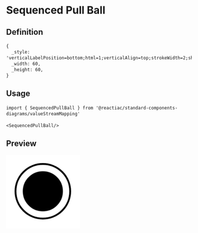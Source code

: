 # Sequenced Pull Ball

## Definition

```
{
  _style: 'verticalLabelPosition=bottom;html=1;verticalAlign=top;strokeWidth=2;shape=mxgraph.lean_mapping.sequenced_pull_ball;',
  _width: 60,
  _height: 60,
}
```

## Usage

```
import { SequencedPullBall } from '@reactiac/standard-components-diagrams/valueStreamMapping'

<SequencedPullBall/>
```

## Preview

<img src="./sequenced-pull-ball.png" width="200"/>
